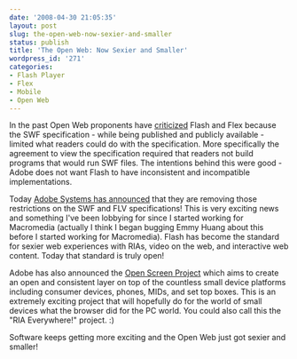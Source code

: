 ```yaml
---
date: '2008-04-30 21:05:35'
layout: post
slug: the-open-web-now-sexier-and-smaller
status: publish
title: 'The Open Web: Now Sexier and Smaller'
wordpress_id: '271'
categories:
- Flash Player
- Flex
- Mobile
- Open Web
---
```


In the past Open Web proponents have [criticized](http://www.sitepen.com/blog/2008/04/03/flash-silverlight-and-the-open-web/) Flash and Flex because the SWF specification - while being published and publicly available - limited what readers could do with the specification.  More specifically the agreement to view the specification required that readers not build programs that would run SWF files.  The intentions behind this were good - Adobe does not want Flash to have inconsistent and incompatible implementations.

Today [Adobe Systems has announced](http://www.adobe.com/aboutadobe/pressroom/pressreleases/200804/050108AdobeOSP.html) that they are removing those restrictions on the SWF and FLV specifications!  This is very exciting news and something I've been lobbying for since I started working for Macromedia (actually I think I began bugging Emmy Huang about this before I started working for Macromedia).  Flash has become the standard for sexier web experiences with RIAs, video on the web, and interactive web content.  Today that standard is truly open!

Adobe has also announced the [Open Screen Project](http://www.openscreenproject.org) which aims to create an open and consistent layer on top of the countless small device platforms including consumer devices, phones, MIDs, and set top boxes.  This is an extremely exciting project that will hopefully do for the world of small devices what the browser did for the PC world.  You could also call this the "RIA Everywhere!" project.  :)

Software keeps getting more exciting and the Open Web just got sexier and smaller!
